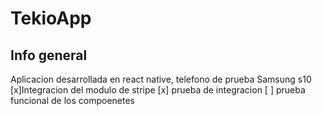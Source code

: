 # TekioApp
## Info general
Aplicacion desarrollada en react native, telefono de prueba Samsung s10
[x]Integracion del modulo de stripe
  [x] prueba de integracion
  [ ] prueba funcional de los compoenetes
  
 
